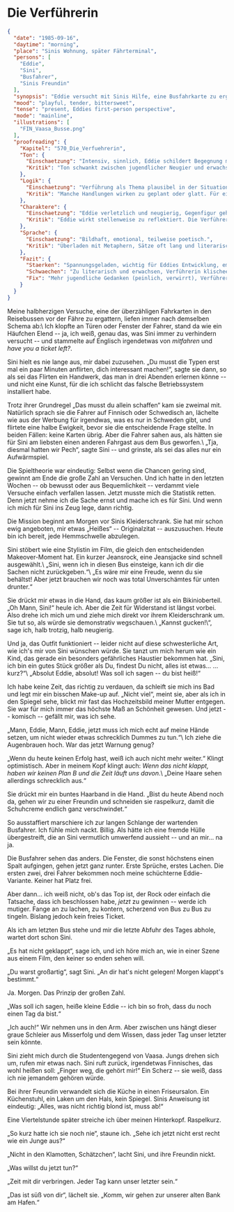 # Die Verführerin

```json
{
  "date": "1985-09-16",
  "daytime": "morning",
  "place": "Sinis Wohnung, später Fährterminal",
  "persons": [
    "Eddie",
    "Sini",
    "Busfahrer",
    "Sinis Freundin"
  ],
  "synopsis": "Eddie versucht mit Sinis Hilfe, eine Busfahrkarte zu ergattern, scheitert jedoch. Sini stylt sie um, und Eddie bekommt ihre Haare raspelkurz geschnitten.",
  "mood": "playful, tender, bittersweet",
  "tense": "present, Eddies first-person perspective",
  "mode": "mainline",
  "illustrations": [
    "FIN_Vaasa_Busse.png"
  ],
  "proofreading": {
    "Kapitel": "570_Die_Verfuehrerin",
    "Ton": {
      "Einschaetzung": "Intensiv, sinnlich, Eddie schildert Begegnung mit Faszination und Unsicherheit.",
      "Kritik": "Ton schwankt zwischen jugendlicher Neugier und erwachsener Sinnlichkeit. Gefahr: wirkt zu literarisch und abgeklärt für Eddies Alter."
    },
    "Logik": {
      "Einschaetzung": "Verführung als Thema plausibel in der Situation.",
      "Kritik": "Manche Handlungen wirken zu geplant oder glatt. Für eine jugendliche Perspektive fehlen mehr Brüche und Unsicherheiten."
    },
    "Charaktere": {
      "Einschaetzung": "Eddie verletzlich und neugierig, Gegenfigur geheimnisvoll und stärker.",
      "Kritik": "Eddie wirkt stellenweise zu reflektiert. Die Verführerin bleibt klischeehaft, wenig eigene Tiefe."
    },
    "Sprache": {
      "Einschaetzung": "Bildhaft, emotional, teilweise poetisch.",
      "Kritik": "Überladen mit Metaphern, Sätze oft lang und literarisch. Wenig jugendliche Direktheit oder spontane Sprache."
    },
    "Fazit": {
      "Staerken": "Spannungsgeladen, wichtig für Eddies Entwicklung, emotionale Intensität.",
      "Schwaechen": "Zu literarisch und erwachsen, Verführerin klischeehaft, Eddies Unsicherheit zu wenig spürbar.",
      "Fix": "Mehr jugendliche Gedanken (peinlich, verwirrt), Verführerin individueller zeichnen, Sprache straffen und weniger Metaphern."
    }
  }
}
```

Meine halbherzigen Versuche, eine der überzähligen Fahrkarten in den Reisebussen
vor der Fähre zu ergattern, liefen immer nach demselben Schema ab:\ Ich klopfte
an Türen oder Fenster der Fahrer, stand da wie ein Häufchen Elend -- ja, ich
weiß, genau das, was Sini immer zu verhindern versucht -- und stammelte auf
Englisch irgendetwas von *mitfahren* und *have you a ticket left?*.

Sini hielt es nie lange aus, mir dabei zuzusehen. „Du musst die Typen erst mal
ein paar Minuten anflirten, dich interessant machen!“, sagte sie dann, so als
sei das Flirten ein Handwerk, das man in drei Abenden erlernen könne -- und
nicht eine Kunst, für die ich schlicht das falsche Betriebssystem installiert
habe.

Trotz ihrer Grundregel „Das musst du allein schaffen“ kam sie zweimal mit.
Natürlich sprach sie die Fahrer auf Finnisch oder Schwedisch an, lächelte wie
aus der Werbung für irgendwas, was es nur in Schweden gibt, und flirtete eine
halbe Ewigkeit, bevor sie die entscheidende Frage stellte. In beiden Fällen:
keine Karten übrig. Aber die Fahrer sahen aus, als hätten sie für Sini am
liebsten einen anderen Fahrgast aus dem Bus geworfen.\ „Tja, diesmal hatten wir
Pech“, sagte Sini -- und grinste, als sei das alles nur ein Aufwärmspiel.

Die Spieltheorie war eindeutig: Selbst wenn die Chancen gering sind, gewinnt am
Ende die große Zahl an Versuchen. Und ich hatte in den letzten Wochen -- ob
bewusst oder aus Bequemlichkeit -- verdammt viele Versuche einfach verfallen
lassen. Jetzt musste mich die Statistik retten. Denn jetzt nehme ich die Sache
ernst und mache ich es für Sini. Und wenn ich mich für Sini ins Zeug lege, dann
richtig.

Die Mission beginnt am Morgen vor Sinis Kleiderschrank. Sie hat mir schon ewig
angeboten, mir etwas „Heißes“ -- Originalzitat -- auszusuchen. Heute bin ich
bereit, jede Hemmschwelle abzulegen.

Sini stöbert wie eine Stylistin im Film, die gleich den entscheidenden
Makeover-Moment hat. Ein kurzer Jeansrock, eine Jeansjacke sind schnell
ausgewählt.\ „Sini, wenn ich in diesen Bus einsteige, kann ich dir die Sachen
nicht zurückgeben.“\ „Es wäre mir eine Freude, wenn du sie behältst! Aber jetzt
brauchen wir noch was total Unverschämtes für unten drunter.“

Sie drückt mir etwas in die Hand, das kaum größer ist als ein Bikinioberteil.\
„Oh Mann, Sini!“ heule ich. Aber die Zeit für Widerstand ist längst vorbei. Also
drehe ich mich um und ziehe mich direkt vor ihrem Kleiderschrank um. Sie tut so,
als würde sie demonstrativ wegschauen.\ „Kannst gucken!\“, sage ich, halb
trotzig, halb neugierig.

Und ja, das Outfit funktioniert -- leider nicht auf diese schwesterliche Art,
wie ich's mir von Sini wünschen würde. Sie tanzt um mich herum wie ein Kind, das
gerade ein besonders gefährliches Haustier bekommen hat. „Sini, ich bin ein
gutes Stück größer als Du, findest Du nicht, alles ist etwas… …kurz?“\ „Absolut
Eddie, absolut! Was soll ich sagen -- du bist heiß!“

Ich habe keine Zeit, das richtig zu verdauen, da schleift sie mich ins Bad und
legt mir ein bisschen Make-up auf. „Nicht viel“, meint sie, aber als ich in den
Spiegel sehe, blickt mir fast das Hochzeitsbild meiner Mutter entgegen. Sie war
für mich immer das höchste Maß an Schönheit gewesen. Und jetzt -- komisch --
gefällt mir, was ich sehe.

„Mann, Eddie, Mann, Eddie, jetzt muss ich mich echt auf meine Hände setzen, um
nicht wieder etwas schrecklich Dummes zu tun.“\ Ich ziehe die Augenbrauen hoch.
War das jetzt Warnung genug?

„Wenn du heute keinen Erfolg hast, weiß ich auch nicht mehr weiter.“ Klingt
optimistisch. Aber in meinem Kopf klingt auch: *Wenn das nicht klappt, haben wir
keinen Plan B und die Zeit läuft uns davon*.\ „Deine Haare sehen allerdings
schrecklich aus.“

Sie drückt mir ein buntes Haarband in die Hand. „Bist du heute Abend noch da,
gehen wir zu einer Freundin und schneiden sie raspelkurz, damit die Schuhcreme
endlich ganz verschwindet.“

So ausstaffiert marschiere ich zur langen Schlange der wartenden Busfahrer. Ich
fühle mich nackt. Billig. Als hätte ich eine fremde Hülle übergestreift, die an
Sini vermutlich umwerfend aussieht -- und an mir… na ja.

Die Busfahrer sehen das anders. Die Fenster, die sonst höchstens einen Spalt
aufgingen, gehen jetzt ganz runter. Erste Sprüche, erstes Lachen. Die ersten
zwei, drei Fahrer bekommen noch meine schüchterne Eddie-Variante. Keiner hat
Platz frei.

Aber dann… ich weiß nicht, ob's das Top ist, der Rock oder einfach die Tatsache,
dass ich beschlossen habe, *jetzt* zu gewinnen -- werde ich mutiger. Fange an zu
lachen, zu kontern, scherzend von Bus zu Bus zu tingeln. Bislang jedoch kein
freies Ticket.

Als ich am letzten Bus stehe und mir die letzte Abfuhr des Tages abhole, wartet
dort schon Sini.

„Es hat nicht geklappt“, sage ich, und ich höre mich an, wie in einer Szene aus
einem Film, den keiner so enden sehen will.

„Du warst großartig“, sagt Sini. „An dir hat's nicht gelegen! Morgen klappt's
bestimmt.“

Ja. Morgen. Das Prinzip der großen Zahl.

„Was soll ich sagen, heiße kleine Eddie -- ich bin so froh, dass du noch einen
Tag da bist.“

„Ich auch!“ Wir nehmen uns in den Arm. Aber zwischen uns hängt dieser graue
Schleier aus Misserfolg und dem Wissen, dass jeder Tag unser letzter sein
könnte.

Sini zieht mich durch die Studentengegend von Vaasa. Jungs drehen sich um, rufen
mir etwas nach. Sini ruft zurück, irgendetwas Finnisches, das wohl heißen soll:
„Finger weg, die gehört mir!“ Ein Scherz -- sie weiß, dass ich nie jemandem
gehören würde.

Bei ihrer Freundin verwandelt sich die Küche in einen Friseursalon. Ein
Küchenstuhl, ein Laken um den Hals, kein Spiegel. Sinis Anweisung ist eindeutig:
„Alles, was nicht richtig blond ist, muss ab!“

Eine Viertelstunde später streiche ich über meinen Hinterkopf. Raspelkurz.

„So kurz hatte ich sie noch nie“, staune ich. „Sehe ich jetzt nicht erst recht
wie ein Junge aus?“

„Nicht in den Klamotten, Schätzchen“, lacht Sini, und ihre Freundin nickt.

„Was willst du jetzt tun?“

„Zeit mit dir verbringen. Jeder Tag kann unser letzter sein.“

„Das ist süß von dir“, lächelt sie. „Komm, wir gehen zur unserer alten Bank am
Hafen.“
